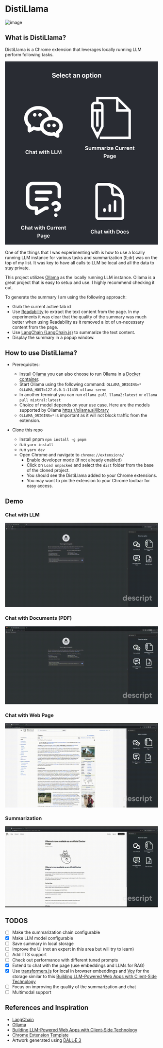 # DistiLlama

![image](public/icon-128.png)

## What is DistiLlama?

DistiLlama is a Chrome extension that leverages locally running LLM perform following  tasks.

![Overview](./Overview.png)

One of the things that I was experimenting with is how to use a locally running LLM instance for various tasks and summarization (tl;dr) was on the top of my list. It was key to have all calls to LLM be local and all the data to stay private.

This project utilizes [Ollama](https://ollama.ai/) as the locally running LLM instance. Ollama is a great project that is easy to setup and use. I highly recommend checking it out.

To generate the summary I am using the following approach:

- Grab the current active tab id
- Use [Readability](https://github.com/mozilla/readability) to extract the text content from the page. In my experiments it was clear that the quality of the summary was much better when using Readability as it removed a lot of un-necessary content from the page.
- Use [LangChain (LangChain.js)](https://js.langchain.com/docs/get_started/introduction/) to summarize the text content.
- Display the summary in a popup window.

## How to use DistiLlama?

- Prerequisites:
  - Install [Ollama](https://ollama.ai/download) you can also choose to run Ollama in a [Docker container](https://ollama.ai/blog/ollama-is-now-available-as-an-official-docker-image).
  - Start Ollama using the following command: `OLLAMA_ORIGINS=* OLLAMA_HOST=127.0.0.1:11435 ollama serve`
  - In another terminal you can run `ollama pull llama2:latest` or `ollama pull mistral:latest`
  - Choice of model depends on your use case. Here are the models supported by Ollama <https://ollama.ai/library>
  - `OLLAMA_ORIGINS=*` is important as it will not block traffic from the extension.

- Clone this repo
  - Install pnpm `npm install -g pnpm`
  - run `yarn install`
  - run `yarn dev`
  - Open Chrome and navigate to `chrome://extensions/`
    - Enable developer mode (if not already enabled)
    - Click on `Load unpacked` and select the `dist` folder from the base of the cloned project.
    - You should see the DistiLlama added to your Chrome extensions.
    - You may want to pin the extension to your Chrome toolbar for easy access.

## Demo

### Chat with LLM

![Chat](./Chat.gif)

### Chat with Documents (PDF)

![ChatWithDocs](./ChatWithDocs.gif)

### Chat with Web Page

![ChatWithPage](./ChatWithPage.gif)

### Summarization

![Summary](./Summary.gif)

## TODOS

- [ ] Make the summarization chain configurable
- [x] Make LLM model configurable
- [ ] Save summary in local storage
- [ ] Improve the UI (not an expert in this area but will try to learn)
- [ ] Add TTS support
- [ ] Check out performance with different tuned prompts
- [x] Extend to chat with the page (use embeddings and LLMs for RAG)
- [x] Use [transformers.js](https://github.com/xenova/transformers.js) for local in browser embeddings and [Voy](https://github.com/tantaraio/voy) for the storage similar to this [Building LLM-Powered Web Apps with Client-Side Technology](https://ollama.ai/blog/building-llm-powered-web-apps)
- [ ] Focus on improving the quality of the summarization and chat
- [ ] Multimodal support 

## References and Inspiration

- [LangChain](https://github.com/langchain-ai/langchainjs)
- [Ollama](https://ollama.ai/)
- [Building LLM-Powered Web Apps with Client-Side Technology](https://ollama.ai/blog/building-llm-powered-web-apps)
- [Chrome Extension Template](https://github.com/Jonghakseo/chrome-extension-boilerplate-react-vite)
- Artwork generated using [DALL·E 3](https://openai.com/dall-e-3)
